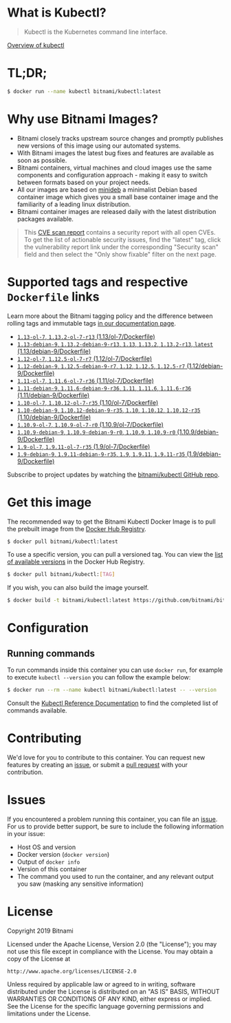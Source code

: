 
# What is Kubectl?

> Kubectl is the Kubernetes command line interface.

[Overview of kubectl](https://kubernetes.io/docs/reference/kubectl/overview/)

# TL;DR;

```bash
$ docker run --name kubectl bitnami/kubectl:latest
```

# Why use Bitnami Images?

* Bitnami closely tracks upstream source changes and promptly publishes new versions of this image using our automated systems.
* With Bitnami images the latest bug fixes and features are available as soon as possible.
* Bitnami containers, virtual machines and cloud images use the same components and configuration approach - making it easy to switch between formats based on your project needs.
* All our images are based on [minideb](https://github.com/bitnami/minideb) a minimalist Debian based container image which gives you a small base container image and the familiarity of a leading linux distribution.
* Bitnami container images are released daily with the latest distribution packages available.


> This [CVE scan report](https://quay.io/repository/bitnami/kubectl?tab=tags) contains a security report with all open CVEs. To get the list of actionable security issues, find the "latest" tag, click the vulnerability report link under the corresponding "Security scan" field and then select the "Only show fixable" filter on the next page.

# Supported tags and respective `Dockerfile` links

Learn more about the Bitnami tagging policy and the difference between rolling tags and immutable tags [in our documentation page](https://docs.bitnami.com/containers/how-to/understand-rolling-tags-containers/).


* [`1.13-ol-7`, `1.13.2-ol-7-r13` (1.13/ol-7/Dockerfile)](https://github.com/bitnami/bitnami-docker-kubectl/blob/1.13.2-ol-7-r13/1.13/ol-7/Dockerfile)
* [`1.13-debian-9`, `1.13.2-debian-9-r13`, `1.13`, `1.13.2`, `1.13.2-r13`, `latest` (1.13/debian-9/Dockerfile)](https://github.com/bitnami/bitnami-docker-kubectl/blob/1.13.2-debian-9-r13/1.13/debian-9/Dockerfile)
* [`1.12-ol-7`, `1.12.5-ol-7-r7` (1.12/ol-7/Dockerfile)](https://github.com/bitnami/bitnami-docker-kubectl/blob/1.12.5-ol-7-r7/1.12/ol-7/Dockerfile)
* [`1.12-debian-9`, `1.12.5-debian-9-r7`, `1.12`, `1.12.5`, `1.12.5-r7` (1.12/debian-9/Dockerfile)](https://github.com/bitnami/bitnami-docker-kubectl/blob/1.12.5-debian-9-r7/1.12/debian-9/Dockerfile)
* [`1.11-ol-7`, `1.11.6-ol-7-r36` (1.11/ol-7/Dockerfile)](https://github.com/bitnami/bitnami-docker-kubectl/blob/1.11.6-ol-7-r36/1.11/ol-7/Dockerfile)
* [`1.11-debian-9`, `1.11.6-debian-9-r36`, `1.11`, `1.11.6`, `1.11.6-r36` (1.11/debian-9/Dockerfile)](https://github.com/bitnami/bitnami-docker-kubectl/blob/1.11.6-debian-9-r36/1.11/debian-9/Dockerfile)
* [`1.10-ol-7`, `1.10.12-ol-7-r35` (1.10/ol-7/Dockerfile)](https://github.com/bitnami/bitnami-docker-kubectl/blob/1.10.12-ol-7-r35/1.10/ol-7/Dockerfile)
* [`1.10-debian-9`, `1.10.12-debian-9-r35`, `1.10`, `1.10.12`, `1.10.12-r35` (1.10/debian-9/Dockerfile)](https://github.com/bitnami/bitnami-docker-kubectl/blob/1.10.12-debian-9-r35/1.10/debian-9/Dockerfile)
* [`1.10.9-ol-7`, `1.10.9-ol-7-r0` (1.10.9/ol-7/Dockerfile)](https://github.com/bitnami/bitnami-docker-kubectl/blob/1.10.9-ol-7-r0/1.10.9/ol-7/Dockerfile)
* [`1.10.9-debian-9`, `1.10.9-debian-9-r0`, `1.10.9`, `1.10.9-r0` (1.10.9/debian-9/Dockerfile)](https://github.com/bitnami/bitnami-docker-kubectl/blob/1.10.9-debian-9-r0/1.10.9/debian-9/Dockerfile)
* [`1.9-ol-7`, `1.9.11-ol-7-r35` (1.9/ol-7/Dockerfile)](https://github.com/bitnami/bitnami-docker-kubectl/blob/1.9.11-ol-7-r35/1.9/ol-7/Dockerfile)
* [`1.9-debian-9`, `1.9.11-debian-9-r35`, `1.9`, `1.9.11`, `1.9.11-r35` (1.9/debian-9/Dockerfile)](https://github.com/bitnami/bitnami-docker-kubectl/blob/1.9.11-debian-9-r35/1.9/debian-9/Dockerfile)

Subscribe to project updates by watching the [bitnami/kubectl GitHub repo](https://github.com/bitnami/bitnami-docker-kubectl).

# Get this image

The recommended way to get the Bitnami Kubectl Docker Image is to pull the prebuilt image from the [Docker Hub Registry](https://hub.docker.com/r/bitnami/kubectl).

```bash
$ docker pull bitnami/kubectl:latest
```

To use a specific version, you can pull a versioned tag. You can view the [list of available versions](https://hub.docker.com/r/bitnami/kubectl/tags/) in the Docker Hub Registry.

```bash
$ docker pull bitnami/kubectl:[TAG]
```

If you wish, you can also build the image yourself.

```bash
$ docker build -t bitnami/kubectl:latest https://github.com/bitnami/bitnami-docker-kubectl.git
```

# Configuration

## Running commands

To run commands inside this container you can use `docker run`, for example to execute `kubectl --version` you can follow the example below:

```bash
$ docker run --rm --name kubectl bitnami/kubectl:latest -- --version
```

Consult the [Kubectl Reference Documentation](https://kubernetes.io/docs/reference/generated/kubectl/kubectl-commands) to find the completed list of commands available.

# Contributing

We'd love for you to contribute to this container. You can request new features by creating an [issue](https://github.com/bitnami/bitnami-docker-kubectl/issues), or submit a [pull request](https://github.com/bitnami/bitnami-docker-kubectl/pulls) with your contribution.

# Issues

If you encountered a problem running this container, you can file an [issue](https://github.com/bitnami/bitnami-docker-kubectl/issues). For us to provide better support, be sure to include the following information in your issue:

- Host OS and version
- Docker version (`docker version`)
- Output of `docker info`
- Version of this container
- The command you used to run the container, and any relevant output you saw (masking any sensitive information)

# License

Copyright 2019 Bitnami

Licensed under the Apache License, Version 2.0 (the "License");
you may not use this file except in compliance with the License.
You may obtain a copy of the License at

    http://www.apache.org/licenses/LICENSE-2.0

Unless required by applicable law or agreed to in writing, software
distributed under the License is distributed on an "AS IS" BASIS,
WITHOUT WARRANTIES OR CONDITIONS OF ANY KIND, either express or implied.
See the License for the specific language governing permissions and
limitations under the License.
